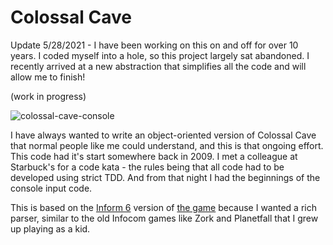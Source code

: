 Colossal Cave
=============

Update 5/28/2021 - I have been working on this on and off for over 10 years. I coded myself into a hole, so this project largely sat abandoned. I recently arrived at a new abstraction that simplifies all the code and will allow me to finish!

(work in progress)

![colossal-cave-console](https://user-images.githubusercontent.com/19796/43917521-29018e4a-9bd6-11e8-925b-f34d1a60458d.png)

I have always wanted to write an object-oriented version of Colossal Cave that normal people like me could understand, and this is that ongoing effort. This code had it's start somewhere back in 2009. 
I met a colleague at Starbuck's for a code kata - the rules being that all code had to be developed using strict TDD. 
And from that night I had the beginnings of the console input code. 

This is based on the [Inform 6](https://gitlab.com/DavidGriffith/inform6lib) version of [the game](https://www.ifarchive.org/if-archive/games/source/inform/Advent.inf) because I wanted a rich parser, similar to the old Infocom games like Zork and Planetfall that I grew up playing as a kid.
